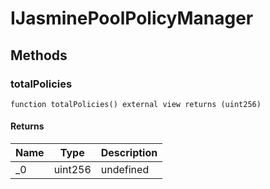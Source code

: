 # IJasminePoolPolicyManager









## Methods

### totalPolicies

```solidity
function totalPolicies() external view returns (uint256)
```






#### Returns

| Name | Type | Description |
|---|---|---|
| _0 | uint256 | undefined |




